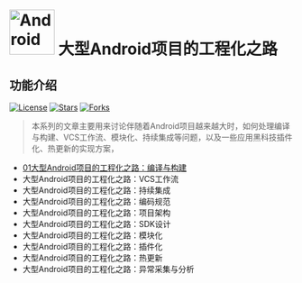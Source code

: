# <img src="https://github.com/guoxiaoxing/android-open-source-project-analysis/raw/master/art/logo.png" alt="Android open source project analysis" width="80" height="80" align="bottom"/> 大型Android项目的工程化之路

## 功能介绍

[![License](https://img.shields.io/github/license/guoxiaoxing/software-engineering.svg)](https://jitpack.io/#guoxiaoxing/software-engineering) 
[![Stars](https://img.shields.io/github/stars/guoxiaoxing/software-engineering.svg)](https://jitpack.io/#guoxiaoxing/software-engineering) 
[![Forks](https://img.shields.io/github/forks/guoxiaoxing/software-engineering.svg)](https://jitpack.io/#guoxiaoxing/software-engineering) 

>本系列的文章主要用来讨论伴随着Android项目越来越大时，如何处理编译与构建、VCS工作流、模块化、持续集成等问题，以及一些应用黑科技插件化、热更新的实现方案，

- [01大型Android项目的工程化之路：编译与构建](https://github.com/guoxiaoxing/software-engineering/blob/master/doc/01大型Android项目的工程化之路：编译与构建.md)
- 大型Android项目的工程化之路：VCS工作流
- 大型Android项目的工程化之路：持续集成
- 大型Android项目的工程化之路：编码规范
- 大型Android项目的工程化之路：项目架构
- 大型Android项目的工程化之路：SDK设计
- 大型Android项目的工程化之路：模块化
- 大型Android项目的工程化之路：插件化
- 大型Android项目的工程化之路：热更新
- 大型Android项目的工程化之路：异常采集与分析
